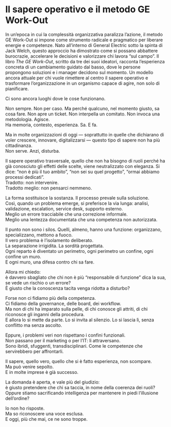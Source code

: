 # Il sapere operativo e il metodo GE Work-Out

In un’epoca in cui la complessità organizzativa paralizza l’azione, il metodo GE Work-Out si impone come strumento radicale e pragmatico per liberare energie e competenze. Nato all’interno di General Electric sotto la spinta di Jack Welch, questo approccio ha dimostrato come si possano abbattere burocrazie, accelerare le decisioni e valorizzare chi lavora “sul campo”. Il libro *The GE Work-Out*, scritto da tre dei suoi ideatori, racconta l’esperienza concreta di un cambiamento guidato dal basso, dove le persone propongono soluzioni e i manager decidono sul momento. Un modello ancora attuale per chi vuole rimettere al centro il sapere operativo e trasformare l’organizzazione in un organismo capace di agire, non solo di pianificare.

Ci sono ancora luoghi dove le cose funzionano.

Non sempre. Non per caso. Ma perché qualcuno, nel momento giusto, sa cosa fare. Non apre un ticket. Non interpella un comitato. Non invoca una metodologia. Agisce.  
Ha memoria, contesto, esperienza. Sa. E fa.

Ma in molte organizzazioni di oggi — soprattutto in quelle che dichiarano di voler crescere, innovare, digitalizzarsi — questo tipo di sapere non ha più cittadinanza.  
Non serve. Anzi, disturba.

Il sapere operativo trasversale, quello che non ha bisogno di ruoli perché ha già conosciuto gli effetti delle scelte, viene neutralizzato con eleganza. Si dice: “non è più il tuo ambito”, “non sei su quel progetto”, “ormai abbiamo processi dedicati”.  
Tradotto: non intervenire.  
Tradotto meglio: non pensarci nemmeno.

La forma sostituisce la sostanza. Il processo prevale sulla soluzione.  
Così, quando un problema emerge, si preferisce la via lunga: analisi, validazione, escalation, service desk, supporto esterno.  
Meglio un errore tracciabile che una correzione informale.  
Meglio una lentezza documentata che una competenza non autorizzata.

Il punto non sono i silos. Quelli, almeno, hanno una funzione: organizzano, specializzano, mettono a fuoco.  
Il vero problema è l’isolamento deliberato.  
La separazione irrigidita. La sordità progettata.  
Ogni reparto è diventato un perimetro, ogni perimetro un confine, ogni confine un muro.  
E ogni muro, una difesa contro chi sa fare.

Allora mi chiedo:  
è davvero sbagliato che chi non è più “responsabile di funzione” dica la sua, se vede un rischio o un errore?  
È giusto che la conoscenza tacita venga ridotta a disturbo?

Forse non ci fidiamo più della competenza.  
Ci fidiamo della governance, delle board, dei workflow.  
Ma non di chi ha imparato sulla pelle, di chi conosce gli attriti, di chi riconosce gli inganni della procedura.  
E allora lo si mette da parte. Lo si invita al silenzio. Lo si lascia lì, senza conflitto ma senza ascolto.

Eppure, i problemi veri non rispettano i confini funzionali.  
Non passano per il marketing o per l’IT: li attraversano.  
Sono ibridi, sfuggenti, transdisciplinari. Come le competenze che servirebbero per affrontarli.

Il sapere, quello vero, quello che si è fatto esperienza, non scompare.  
Ma può venire sepolto.  
E in molte imprese è già successo.

La domanda è aperta, e vale più del giudizio:  
è giusto pretendere che chi sa taccia, in nome della coerenza dei ruoli?  
Oppure stiamo sacrificando intelligenza per mantenere in piedi l’illusione dell’ordine?

Io non ho risposte.  
Ma so riconoscere una voce esclusa.  
E oggi, più che mai, ce ne sono troppe.

